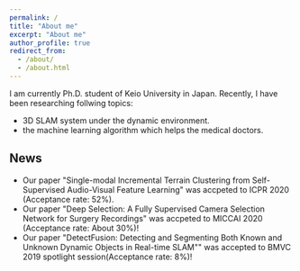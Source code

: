 ```yaml
---
permalink: /
title: "About me"
excerpt: "About me"
author_profile: true
redirect_from: 
  - /about/
  - /about.html
---
```


I am currently Ph.D. student of Keio University in Japan. 
Recently, I have been researching follwing topics:
- 3D SLAM system under the dynamic environment.
- the machine learning algorithm which helps the medical doctors.


## News
- Our paper "Single-modal Incremental Terrain Clustering from Self-Supervised Audio-Visual Feature Learning" was accpeted to ICPR 2020 (Acceptance rate: 52%).
- Our paper "Deep Selection: A Fully Supervised Camera Selection Network for Surgery Recordings" was accpeted to MICCAI 2020 (Acceptance rate: About 30%)!
- Our paper "DetectFusion: Detecting and Segmenting Both Known and Unknown Dynamic Objects in Real-time SLAM"" was accepted to BMVC 2019 spotlight session(Acceptance rate: 8%)!
